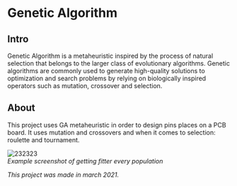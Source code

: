 # Genetic Algorithm

## Intro
Genetic Algorithm is a metaheuristic inspired by the process of natural selection that belongs to the larger class of evolutionary algorithms. Genetic algorithms are commonly used to generate high-quality solutions to optimization and search problems by relying on biologically inspired operators such as mutation, crossover and selection.

## About
This project uses GA metaheuristic in order to design pins places on a PCB board. It uses mutation and crossovers and when it comes to selection: roulette and tournament. 

![232323](https://user-images.githubusercontent.com/42720598/112032179-67c20800-8b3c-11eb-9009-db295753a6a8.png)  
*Example screenshot of getting fitter every population*

*This project was made in march 2021.*
